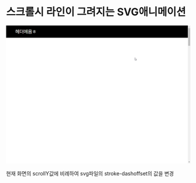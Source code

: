 # 스크롤시 라인이 그려지는 SVG애니메이션

![svgScollAnimation](./svgScollAnimation.gif)


현재 화면의 scrollY값에 비례하여 svg파일의 stroke-dashoffset의 값을 변경